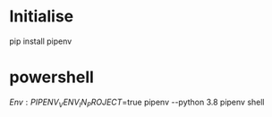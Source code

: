 # Initialise
pip install pipenv
# powershell
$Env:PIPENV_VENV_IN_PROJECT=$true
pipenv --python 3.8
pipenv shell

